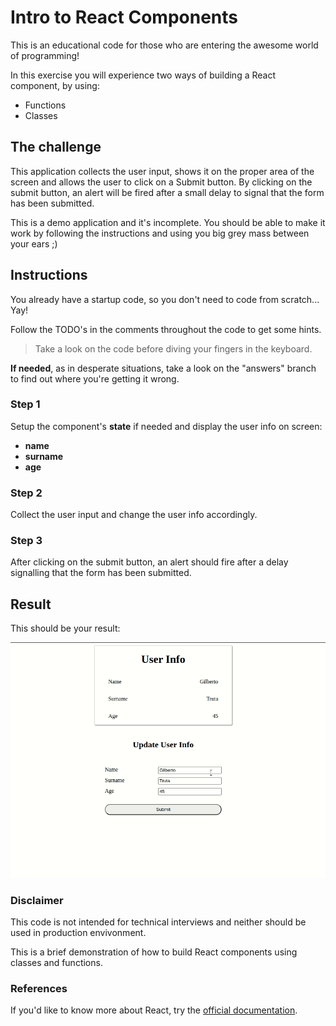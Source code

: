 # Intro to React Components

This is an educational code for those who are entering the awesome world of programming!

In this exercise you will experience two ways of building a React component, by using:

- Functions
- Classes

## The challenge

This application collects the user input, shows it on the proper area of the screen and allows the user to click on a Submit button. By clicking on the submit button, an alert will be fired after a small delay to signal that the form has been submitted.

This is a demo application and it's incomplete. You should be able to make it work by following the instructions and using you big grey mass between your ears ;)

## Instructions

You already have a startup code, so you don't need to code from scratch... Yay!

Follow the TODO's in the comments throughout the code to get some hints.

> Take a look on the code before diving your fingers in the keyboard.

**If needed**, as in desperate situations, take a look on the "answers" branch to find out where you're getting it wrong.

### Step 1

Setup the component's **state** if needed and display the user info on screen:

- **name**
- **surname**
- **age**

### Step 2

Collect the user input and change the user info accordingly.

### Step 3

After clicking on the submit button, an alert should fire after a delay signalling that the form has been submitted.

## Result

This should be your result:

![](assets/intro-to-react.gif)

### Disclaimer

This code is not intended for technical interviews and neither should be used in production envivonment.

This is a brief demonstration of how to build React components using classes and functions.

### References

If you'd like to know more about React, try the [official documentation](https://reactjs.org/docs/getting-started.html).
